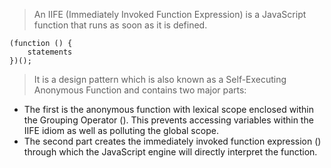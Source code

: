 > An IIFE (Immediately Invoked Function Expression) is a JavaScript function that runs as soon as it is defined.
```
(function () {
    statements
})();
```
> It is a design pattern which is also known as a Self-Executing Anonymous Function and contains two major parts:
 - The first is the anonymous function with lexical scope enclosed within the Grouping Operator (). This prevents accessing variables within the IIFE idiom as well as polluting the global scope.
 - The second part creates the immediately invoked function expression () through which the JavaScript engine will directly interpret the function.